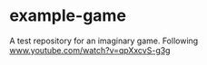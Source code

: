 # example-game
A test repository for an imaginary game. Following www.youtube.com/watch?v=qpXxcvS-g3g

